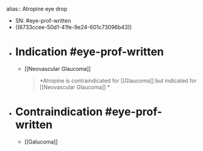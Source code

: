 alias:: Atropine eye drop

- SN: #eye-prof-written
- ((6733ccee-50d1-41fe-9e24-601c73096b43))
- # Indication #eye-prof-written
	- [[Neovascular Glaucoma]]
	  >*Atropine is contraindicated for [[Glaucoma]] but indicated for [[Neovascular Glaucoma]] *
- # Contraindication #eye-prof-written
	- [[Galucoma]]